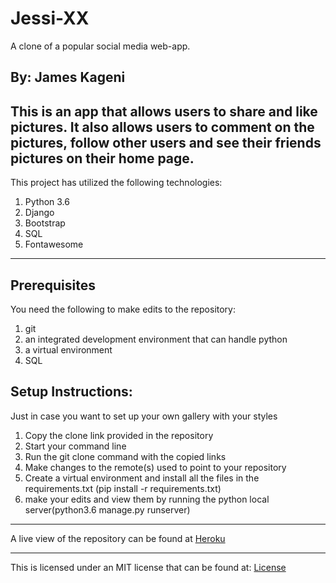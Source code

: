 # Jessi-XX
A clone of a popular social media web-app.  

By: James Kageni
---

This is an app that allows users to share and like  pictures. It also allows users to comment on the pictures, follow other users and see
 their friends pictures on their home page.
---
This project has utilized the following technologies:
1. Python 3.6
2. Django
3. Bootstrap
4. SQL
5. Fontawesome

---
## Prerequisites
You need the following to make edits to the repository:
1. git
2. an integrated development environment that can handle python
3. a virtual environment
4. SQL


## Setup Instructions:
Just in case you want to set up your own gallery with your styles
  1. Copy the clone link provided in the repository
  2. Start your command line
  3. Run the git clone command with the copied links
  4. Make changes to the remote(s) used to point to your repository
  5. Create a virtual environment and install all the files in the requirements.txt (pip install -r requirements.txt)
  7. make your edits and view them by running the python local server(python3.6 manage.py runserver)

---

A live view of the repository can be found at [Heroku](https://jessi-xx.herokuapp.com/)
___
This is licensed under an MIT license that can be found at: [License](LICENSE)
